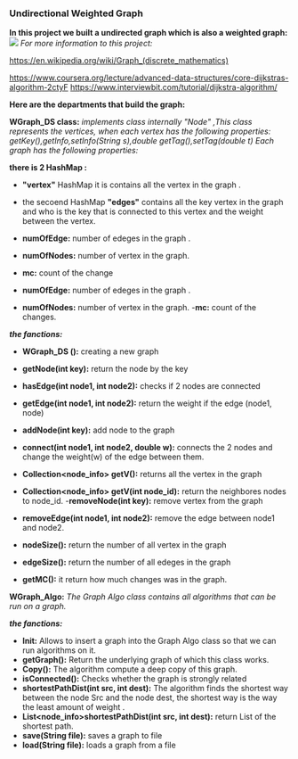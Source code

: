 


### Undirectional Weighted Graph
**In this project we built a undirected graph which is also a weighted graph:**
![](https://ibpublicimages.s3-us-west-2.amazonaws.com/tutorial/dijkstra2.png)
_For more information to this project:_

https://en.wikipedia.org/wiki/Graph_(discrete_mathematics) 

https://www.coursera.org/lecture/advanced-data-structures/core-dijkstras-algorithm-2ctyF
https://www.interviewbit.com/tutorial/dijkstra-algorithm/

  
**Here are the departments that build the graph:**

**WGraph_DS class:**
_implements class internally "Node" ,This class represents the vertices,  when each vertex has the following properties:
getKey(),getInfo,setInfo(String s),double getTag(),setTag(double t) 
Each graph has the following properties:_

**there is 2 HashMap :**

 - **"vertex"** HashMap it is contains all the vertex in the graph .
 - the secoend HashMap
**"edges"**
 contains all the key vertex in the graph and who is the key that is connected to this vertex and the weight between the vertex.
 
- **numOfEdge:** number of edeges in the graph .

 - **numOfNodes:**
 number of vertex in the graph.
 
  - **mc:**
   count of the change
   
-  **numOfEdge:**
  number of edeges in the graph .
  
- **numOfNodes:**
number of vertex in the graph.
-**mc:**
count of the changes. 

_**the fanctions:**_

- **WGraph_DS ():**
creating a new graph

- **getNode(int key):**
return the node  by the key

- **hasEdge(int node1, int node2):**
checks if 2 nodes are connected

- **getEdge(int node1, int node2):**
return the weight if the edge (node1, node)

- **addNode(int key):**
add  node to the graph
- **connect(int node1, int node2, double w):**
connects the 2 nodes and change the weight(w) of the edge between them.

- **Collection<node_info> getV():**
returns all the vertex in the graph

- **Collection<node_info> getV(int node_id):**
return the neighbores nodes to node_id.
-**removeNode(int key):**
remove vertex  from the graph

- **removeEdge(int node1, int node2):**
remove the edge between node1 and node2.

- **nodeSize():**
return the number of all  vertex in the graph

- **edgeSize():**
return the number of all  edeges in the graph

- **getMC():**
it return how much  changes was in the graph. 


**WGraph_Algo:**
_The Graph Algo class contains all algorithms that can be run on a graph._

_**the fanctions:**_

- **Init:** Allows to insert a graph into the Graph Algo class so that we can run algorithms on it.
- **getGraph():** Return the underlying graph of which this class works.
- **Copy():** The algorithm compute a deep copy of this graph.
- **isConnected():** Checks whether the graph is strongly related
 - **shortestPathDist(int src, int dest):** The algorithm finds the shortest way between the node Src and the node dest, the shortest way is the way the least amount of weight .
- **List<node_info>shortestPathDist(int src, int dest):** return List of the shortest path.
- **save(String file):** saves a graph to file
- **load(String file):** loads a graph from a file



